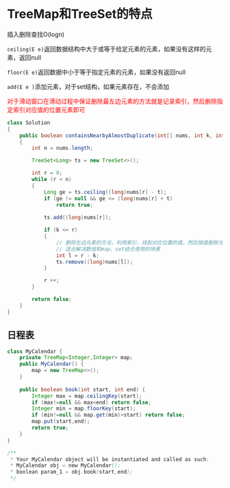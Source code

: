 # TreeMap和TreeSet的特点

插入删除查找O(logn)

`ceiling(E e)`返回数据结构中大于或等于给定元素的元素，如果没有这样的元素，返回null

`floor(E e)`返回数据中小于等于指定元素的元素，如果没有返回null

`add(E e )`添加元素，对于set结构，如果元素存在，不会添加







<font color='red'>对于滑动窗口在滑动过程中保证删除最左边元素的方法就是记录索引，然后删除指定索引对应值的位置元素即可</font>



```java
class Solution 
{
    public boolean containsNearbyAlmostDuplicate(int[] nums, int k, int t) 
    {
        int n = nums.length;

        TreeSet<Long> ts = new TreeSet<>();

        int r = 0;
        while (r < n)
        {
            Long ge = ts.ceiling((long)nums[r] - t);
            if (ge != null && ge <= (long)nums[r] + t)
                return true;
            
            ts.add((long)nums[r]);

            if (k <= r)
            {
                // 删除左边元素的方法，利用索引，找到对应位置的值，然后按值删除元素即可
                // 适合解决数组和map、set结合使用的场景
                int l = r - k;
                ts.remove((long)nums[l]);
            }

            r ++;
        }

        return false;
    }
}
```



## 日程表

```java
class MyCalendar {
    private TreeMap<Integer,Integer> map;
    public MyCalendar() {
        map = new TreeMap<>();
    }
    
    public boolean book(int start, int end) {
        Integer max = map.ceilingKey(start);
        if (max!=null && max<end) return false;
        Integer min = map.floorKey(start);
        if (min!=null && map.get(min)>start) return false;
        map.put(start,end);
        return true;
    }
}

/**
 * Your MyCalendar object will be instantiated and called as such:
 * MyCalendar obj = new MyCalendar();
 * boolean param_1 = obj.book(start,end);
 */
```

